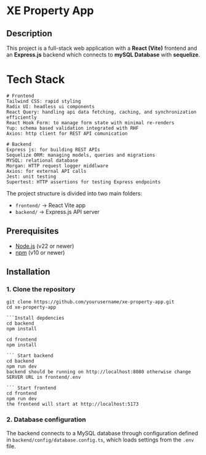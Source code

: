 # XE Property App

## Description
This project is a full-stack web application with a **React (Vite)** frontend and an **Express.js** backend
which connects to **mySQL Database** with **sequelize**.

# Tech Stack
```
# Frontend
Tailwind CSS: rapid styling
Radix UI: headless ui components
React Query: handling api data fetching, caching, and synchronization efficiently
React Hook Form: to manage form state with minimal re-renders
Yup: schema based validation integrated with RHF
Axios: http client for REST API comunication

# Backend 
Express js: for building REST APIs
Sequelize ORM: managing models, queries and migrations
MYSQL: relational database
Morgan: HTTP request logger middlware
Axios: for external API calls
Jest: unit testing
Supertest: HTTP assertions for testing Express endpoints
```

The project structure is divided into two main folders:
- `frontend/` → React Vite app
- `backend/` → Express.js API server  

## Prerequisites
- [Node.js](https://nodejs.org/) (v22 or newer)
- [npm](https://www.npmjs.com/)  (v10 or newer)

## Installation

### 1. Clone the repository

```
git clone https://github.com/yourusername/xe-property-app.git
cd xe-property-app

```Install depdencies
cd backend
npm install

cd frontend
npm install

``` Start backend
cd backend
npm run dev
backend should be running on http://localhost:8080 otherwise change SERVER URL in frontend/.env 

``` Start frontend
cd frontend
npm run dev
the frontend will start at http://localhost:5173
```

### 2. Database configuration

The backend connects to a MySQL database through configuration defined in `backend/config/database.config.ts`, which loads settings from the `.env` file.



